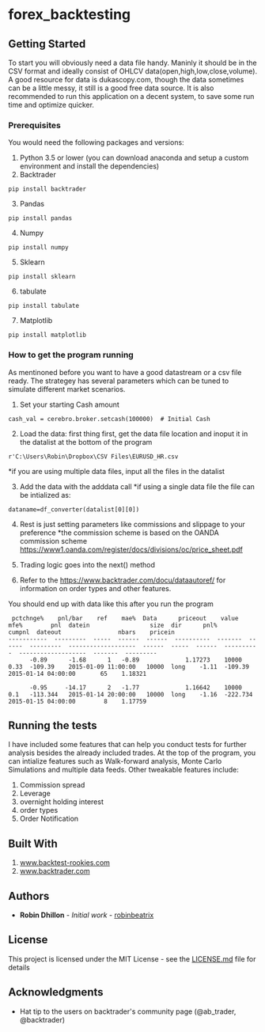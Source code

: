 # forex_backtesting

## Getting Started

To start you will obviously need a data file handy. Maninly it should be in the CSV format and ideally consist of OHLCV data(open,high,low,close,volume). A good resource for data is dukascopy.com, though the data sometimes can be a little messy, it still is a good free data source. It is also recommended to run this application on a decent system, to save some run time and optimize quicker.

### Prerequisites

You would need the following packages and versions:
1. Python 3.5 or lower (you can download anaconda and setup a custom environment and install the dependencies)
2. Backtrader
```
pip install backtrader
```
3. Pandas
```
pip install pandas
```
4. Numpy
```
pip install numpy
```
5. Sklearn
```
pip install sklearn
``` 
6. tabulate
```
pip install tabulate
```
7. Matplotlib
```
pip install matplotlib
```

### How to get the program running

As mentinoned before you want to have a good datastream or a csv file ready. The strategey has several parameters which can be tuned to simulate different market scenarios.

1. Set your starting Cash amount
```
cash_val = cerebro.broker.setcash(100000)  # Initial Cash
```

2. Load the data: first thing first, get the data file location and inoput it in the datalist at the bottom of the program
```
r'C:\Users\Robin\Dropbox\CSV Files\EURUSD_HR.csv
```
*if you are using multiple data files, input all the files in the datalist

3. Add the data with the adddata call
*if using a single data file the file can be intialized as:
```
dataname=df_converter(datalist[0][0])
```
4. Rest is just setting parameters like commissions and slippage to your preference
*the commission scheme is based on the OANDA commission scheme
https://www1.oanda.com/register/docs/divisions/oc/price_sheet.pdf

5. Trading logic goes into the next() method
6. Refer to the https://www.backtrader.com/docu/dataautoref/ for information on order types and other features.

You should end up with data like this after you run the program
```
 pctchnge%    pnl/bar    ref    mae%  Data      priceout    value    mfe%        pnl  datein                 size  dir      pnl%      cumpnl  dateout                nbars    pricein
-----------  ---------  -----  ------  ------  ----------  -------  ------  ---------  -------------------  ------  -----  ------  ----------  -------------------  -------  ---------
      -0.89      -1.68      1   -0.89             1.17273    10000    0.33  -109.39    2015-01-09 11:00:00   10000  long    -1.11  -109.39     2015-01-14 04:00:00       65    1.18321
      
      -0.95     -14.17      2   -1.77             1.16642    10000    0.1   -113.344   2015-01-14 20:00:00   10000  long    -1.16  -222.734    2015-01-15 04:00:00        8    1.17759

```


## Running the tests

I have included some features that can help you conduct tests for further analysis besides the already included trades. At the top of the program, you can intialize features such as Walk-forward analysis, Monte Carlo Simulations and multiple data feeds. Other tweakable features include:
1. Commission spread
2. Leverage
3. overnight holding interest
4. order types
5. Order Notification 

## Built With
1. www.backtest-rookies.com
2. www.backtrader.com
 

## Authors

* **Robin Dhillon** - *Initial work* - [robinbeatrix](https://github.com/robinbeatrix)


## License

This project is licensed under the MIT License - see the [LICENSE.md](LICENSE.md) file for details

## Acknowledgments

* Hat tip to the users on backtrader's community page (@ab_trader, @backtrader)

